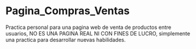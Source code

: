 # Pagina_Compras_Ventas
Practica personal para una pagina web de venta de productos entre usuarios, NO ES UNA PAGINA REAL NI CON FINES DE LUCRO, simplemente una practica para desarrollar nuevas habilidades.
